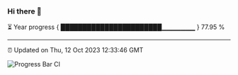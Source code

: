 ### Hi there 👋

⏳ Year progress { ███████████████████████▁▁▁▁▁▁▁ } 77.95 %

---

⏰ Updated on Thu, 12 Oct 2023 12:33:46 GMT

![Progress Bar CI](https://github.com/ZhaoGui/ZhaoGui/workflows/Progress%20Bar%20CI/badge.svg)
